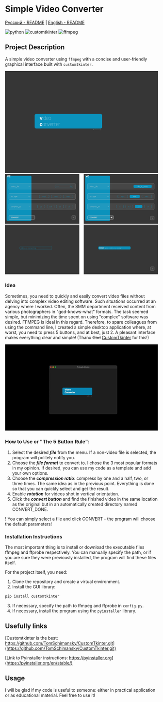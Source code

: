 # Simple Video Converter

[Русский - README](README_ru.md) | [English - README](README.md)

![python](https://img.shields.io/badge/python-3.9%2B-blue)
![customtkinter](https://img.shields.io/badge/customtkinter-5.2.2-blue)
![ffmpeg](https://img.shields.io/badge/ffmpeg-4.1-blue)

## Project Description

A simple video converter using `ffmpeg` with a concise and user-friendly graphical interface built with `customtkinter`.

![pic](static_readme/vc_pre.png)
![pic](static_readme/vc_main.png)
![pic](static_readme/vc_process.png)

### Idea

Sometimes, you need to quickly and easily convert video files without delving into complex video editing software. Such situations occurred at an agency where I worked. Often, the SMM department received content from various photographers in "god-knows-what" formats. The task seemed simple, but minimizing the time spent on using "complex" software was desired. FFMPEG is ideal in this regard. Therefore, to spare colleagues from using the command line, I created a simple desktop application where, at worst, you need to press 5 buttons, and at best, just 2. A pleasant interface makes everything clear and simple! (Thanx ~~God~~ [CustomTkinter](https://github.com/TomSchimansky/CustomTkinter.git) for this!)

![pic](static_readme/screenshot.gif)

### How to Use or "The 5 Button Rule":

1. Select the desired ***file*** from the menu. If a non-video file is selected, the program will politely notify you.
2. Choose the ***file format*** to convert to. I chose the 3 most popular formats in my opinion. If desired, you can use my code as a template and add your own options.
3. Choose the ***compression ratio***: compress by one and a half, two, or three times. The same idea as in the previous point. Everything is done so that you can quickly select and get the result.
4. Enable ***rotation*** for videos shot in vertical orientation.
5. Click the ***convert button*** and find the finished video in the same location as the original but in an automatically created directory named CONVERT_DONE.

! You can simply select a file and click CONVERT - the program will choose the default parameters!

### Installation Instructions

The most important thing is to install or download the executable files ffmpeg and ffprobe respectively. You can manually specify the path, or if you are sure they were previously installed, the program will find these files itself.

For the project itself, you need:

1. Clone the repository and create a virtual environment.
2. Install the GUI library:

```bash
pip install customtkinter
```

3. If necessary, specify the path to ffmpeg and ffprobe in `config.py`.
4. If necessary, install the program using the `pyinstaller` library.

## Usefully links

[Customtkinter is the best: https://github.com/TomSchimansky/CustomTkinter.git](https://github.com/TomSchimansky/CustomTkinter.git)

[Link to Pyinstaller instructions:  https://pyinstaller.org](https://pyinstaller.org/en/stable/)

## Usage

I will be glad if my code is useful to someone: either in practical application or as educational material. 
Feel free to use it!